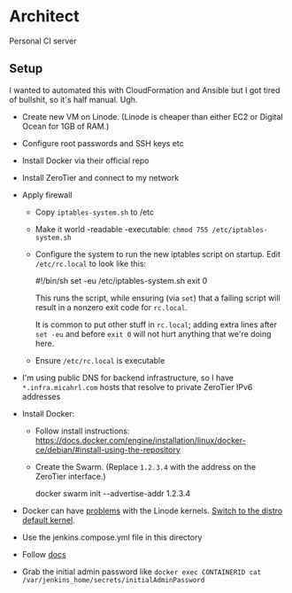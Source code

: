 # Architect

Personal CI server

## Setup

I wanted to automated this with CloudFormation and Ansible but I got tired of bullshit, so it's half manual. Ugh.

- Create new VM on Linode. (Linode is cheaper than either EC2 or Digital Ocean for 1GB of RAM.)
- Configure root passwords and SSH keys etc
- Install Docker via their official repo
- Install ZeroTier and connect to my network

- Apply firewall

  - Copy `iptables-system.sh` to /etc
  - Make it world -readable -executable: `chmod 755 /etc/iptables-system.sh`

  - Configure the system to run the new iptables script on startup. Edit `/etc/rc.local` to look like this:

      #!/bin/sh
      set -eu
      /etc/iptables-system.sh
      exit 0

    This runs the script, while ensuring (via `set`) that a failing script will result in a nonzero exit code for `rc.local`.

    It is common to put other stuff in `rc.local`; adding extra lines after `set -eu` and before `exit 0` will not hurt anything that we're doing here.

  - Ensure `/etc/rc.local` is executable

- I'm using public DNS for backend infrastructure, so I have `*.infra.micahrl.com` hosts that resolve to private ZeroTier IPv6 addresses

- Install Docker:

  - Follow install instructions: <https://docs.docker.com/engine/installation/linux/docker-ce/debian/#install-using-the-repository>

  - Create the Swarm. (Replace `1.2.3.4` with the address on the ZeroTier interface.)

      docker swarm init --advertise-addr 1.2.3.4

- Docker can have [problems](https://forum.linode.com/viewtopic.php?t=13995&sid=223987b585a4ce92f5186485a2be2990) with the Linode kernels. [Switch to the distro default kernel](https://linode.com/docs/tools-reference/custom-kernels-distros/run-a-distribution-supplied-kernel-with-kvm).
- Use the jenkins.compose.yml file in this directory
- Follow [docs](https://github.com/jenkinsci/docker/blob/master/README.md)
- Grab the initial admin password like `docker exec CONTAINERID cat /var/jenkins_home/secrets/initialAdminPassword`
